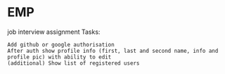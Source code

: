 # EMP
job interview assignment 
Tasks:

    Add github or google authorisation
    After auth show profile info (first, last and second name, info and profile pic) with ability to edit 
    (additional) Show list of registered users
